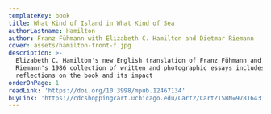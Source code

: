 ```yaml
---
templateKey: book
title: What Kind of Island in What Kind of Sea
authorLastname: Hamilton
author: Franz Fühmann with Elizabeth C. Hamilton and Dietmar Riemann
cover: assets/hamilton-front-f.jpg
description: >-
  Elizabeth C. Hamilton's new English translation of Franz Fühmann and Dietmar
  Riemann's 1986 collection of written and photographic essays includes
  reflections on the book and its impact
orderOnPage: 1
readLink: 'https://doi.org/10.3998/mpub.12467134'
buyLink: 'https://cdcshoppingcart.uchicago.edu/Cart2/Cart?ISBN=9781643150277&PRESS=lever'
---
```

